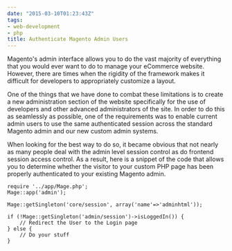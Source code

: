 ```yaml
---
date: "2015-03-10T01:23:43Z"
tags:
- web-development
- php
title: Authenticate Magento Admin Users
---
```


Magento's admin interface allows you to do the vast majority of everything that you would ever want to do to manage your eCommerce website. However, there are times when the rigidity of the framework makes it difficult for developers to appropriately customize a layout.

One of the things that we have done to combat these limitations is to create a new administration section of the website specifically for the use of developers and other advanced administrators of the site. In order to do this as seamlessly as possible, one of the requirements was to enable current admin users to use the same authenticated session across the standard Magento admin and our new custom admin systems.

When looking for the best way to do so, it became obvious that not nearly as many people deal with the admin level session control as do frontend session access control. As a result, here is a snippet of the code that allows you to determine whether the visitor to your custom PHP page has been properly authenticated to your existing Magento admin.

```
require '../app/Mage.php';
Mage::app('admin');

Mage::getSingleton('core/session', array('name'=>'adminhtml'));

if (!Mage::getSingleton('admin/session')->isLoggedIn()) {
    // Redirect the User to the Login page
} else {
    // Do your stuff
}
```